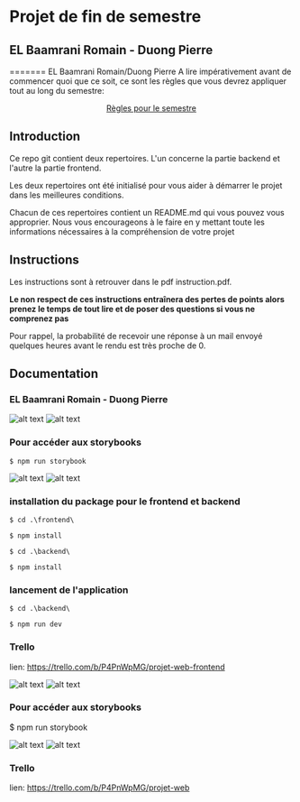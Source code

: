 # Projet de fin de semestre
## EL Baamrani Romain - Duong Pierre
=======
EL Baamrani Romain/Duong Pierre
A lire impérativement avant de commencer quoi que ce soit, ce sont les règles que vous devrez appliquer tout au long du semestre:

<p align="center">
 <a href="https://gitlab.com/Adrien_Kourganoff/instructions_web_ocres_ing4/-/blob/master/README.md">Règles pour le semestre</a>
</p>

## Introduction

Ce repo git contient deux repertoires. L'un concerne la partie backend et l'autre la partie frontend.

Les deux repertoires ont été initialisé pour vous aider à démarrer le projet dans les meilleures conditions.

Chacun de ces repertoires contient un README.md qui vous pouvez vous approprier. Nous vous encourageons à le faire en y mettant toute les informations nécessaires à la compréhension de votre projet

## Instructions

Les instructions sont à retrouver dans le pdf instruction.pdf.

**Le non respect de ces instructions entraînera des pertes de points alors prenez le temps de tout lire et de poser des questions si vous ne comprenez pas**

Pour rappel, la probabilité de recevoir une réponse à un mail envoyé quelques heures avant le rendu est très proche de 0.
## Documentation

### EL Baamrani Romain - Duong Pierre

![alt text](public/img/Dashboard.png)
![alt text](public/img/Admin_login.png)

### Pour accéder aux storybooks
```shell
$ npm run storybook
```
![alt text](public/img/storybook_1.png)
![alt text](public/img/storybook_2.png)

### installation du package pour le frontend et backend
```shell
$ cd .\frontend\
```

```shell
$ npm install
```

```shell
$ cd .\backend\
```

```shell
$ npm install
```

### lancement de l'application

```shell
$ cd .\backend\
```

```shell
$ npm run dev
```

### Trello
lien: https://trello.com/b/P4PnWpMG/projet-web-frontend


![alt text](public/img/Dashboard.png)
![alt text](public/img/Admin_login.png)

### Pour accéder aux storybooks
$ npm run storybook

![alt text](public/img/storybook_1.png)
![alt text](public/img/storybook_2.png)



### Trello
lien: https://trello.com/b/P4PnWpMG/projet-web

